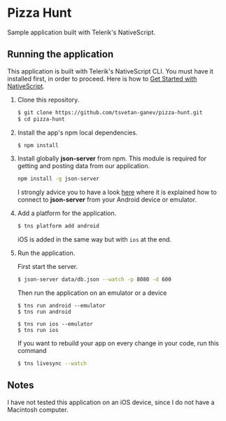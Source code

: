 # Pizza Hunt
Sample application built with Telerik's NativeScript.

## Running the application

This application is built with Telerik's NativeScript CLI.
You must have it installed first, in order to proceed.
Here is how to [Get Started with NativeScript](https://github.com/NativeScript/nativescript-cli).

1. Clone this repository.
    ```bash
    $ git clone https://github.com/tsvetan-ganev/pizza-hunt.git
    $ cd pizza-hunt
    ```

2. Install the app's npm local dependencies.
    ```bash
    $ npm install
    ```

3. Install globally **json-server** from npm.
   This module is required for getting and posting data from our application.
   ```bash
   npm install -g json-server
   ```

   I strongly advice you to have a look [here](https://github.com/tsvetan-ganev/pizza-hunt/blob/master/data/README.md)
   where it is explained how to connect to **json-server** from your Android device or emulator.

4. Add a platform for the application.
    ```bash
    $ tns platform add android
    ```

   iOS is added in the same way but with ```ios``` at the end.

5. Run the application.

    First start the server.
    ```bash
    $ json-server data/db.json --watch -p 8080 -d 600
    ```

    Then run the application on an emulator or a device
    ```
    $ tns run android --emulator
    $ tns run android
    ```

    ```
    $ tns run ios --emulator
    $ tns run ios
    ```
    If you want to rebuild your app on every change in your code, run this command
    ```bash
    $ tns livesync --watch
    ```

## Notes
I have not tested this application on an iOS device, since I do not have a Macintosh computer.